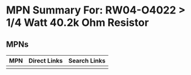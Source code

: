 



# MPN Summary For: RW04-O4022 > 1/4 Watt 40.2k Ohm Resistor

## MPNs
  

|MPN|Direct Links|Search Links|
| :--- | :--- | :--- |
||||
